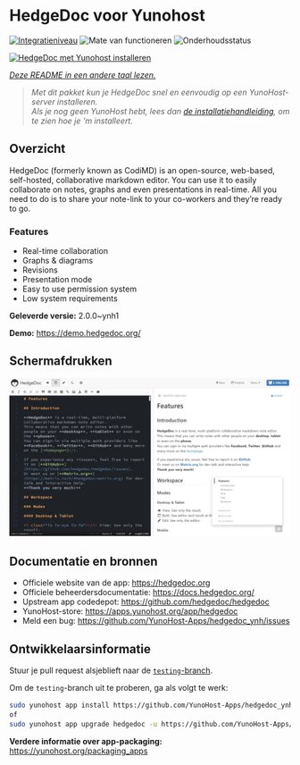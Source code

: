 <!--
NB: Deze README is automatisch gegenereerd door <https://github.com/YunoHost/apps/tree/master/tools/readme_generator>
Hij mag NIET handmatig aangepast worden.
-->

# HedgeDoc voor Yunohost

[![Integratieniveau](https://dash.yunohost.org/integration/hedgedoc.svg)](https://ci-apps.yunohost.org/ci/apps/hedgedoc/) ![Mate van functioneren](https://ci-apps.yunohost.org/ci/badges/hedgedoc.status.svg) ![Onderhoudsstatus](https://ci-apps.yunohost.org/ci/badges/hedgedoc.maintain.svg)

[![HedgeDoc met Yunohost installeren](https://install-app.yunohost.org/install-with-yunohost.svg)](https://install-app.yunohost.org/?app=hedgedoc)

*[Deze README in een andere taal lezen.](./ALL_README.md)*

> *Met dit pakket kun je HedgeDoc snel en eenvoudig op een YunoHost-server installeren.*  
> *Als je nog geen YunoHost hebt, lees dan [de installatiehandleiding](https://yunohost.org/install), om te zien hoe je 'm installeert.*

## Overzicht

HedgeDoc (formerly known as CodiMD) is an open-source, web-based, self-hosted, collaborative markdown editor.
You can use it to easily collaborate on notes, graphs and even presentations in real-time. All you need to do is to share your note-link to your co-workers and they’re ready to go.

### Features

- Real-time collaboration
- Graphs & diagrams
- Revisions
- Presentation mode
- Easy to use permission system
- Low system requirements


**Geleverde versie:** 2.0.0~ynh1

**Demo:** <https://demo.hedgedoc.org/>

## Schermafdrukken

![Schermafdrukken van HedgeDoc](./doc/screenshots/screenshot.png)

## Documentatie en bronnen

- Officiele website van de app: <https://hedgedoc.org>
- Officiele beheerdersdocumentatie: <https://docs.hedgedoc.org/>
- Upstream app codedepot: <https://github.com/hedgedoc/hedgedoc>
- YunoHost-store: <https://apps.yunohost.org/app/hedgedoc>
- Meld een bug: <https://github.com/YunoHost-Apps/hedgedoc_ynh/issues>

## Ontwikkelaarsinformatie

Stuur je pull request alsjeblieft naar de [`testing`-branch](https://github.com/YunoHost-Apps/hedgedoc_ynh/tree/testing).

Om de `testing`-branch uit te proberen, ga als volgt te werk:

```bash
sudo yunohost app install https://github.com/YunoHost-Apps/hedgedoc_ynh/tree/testing --debug
of
sudo yunohost app upgrade hedgedoc -u https://github.com/YunoHost-Apps/hedgedoc_ynh/tree/testing --debug
```

**Verdere informatie over app-packaging:** <https://yunohost.org/packaging_apps>
